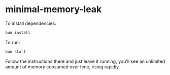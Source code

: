 # minimal-memory-leak

To install dependencies:

```bash
bun install
```

To run:

```bash
bun start
```

Follow the instructions there and just leave it running, you'll see an unlimited amount of memory consumed over time, rising rapidly.
